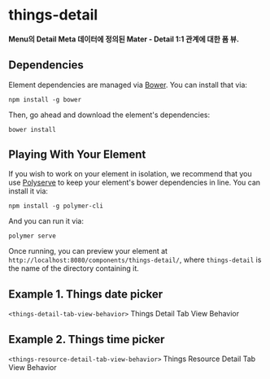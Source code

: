 # things-detail

#### Menu의 Detail Meta 데이터에 정의된 Mater - Detail 1:1 관계에 대한 폼 뷰.


## Dependencies

Element dependencies are managed via [Bower](http://bower.io/). You can
install that via:

    npm install -g bower

Then, go ahead and download the element's dependencies:

    bower install


## Playing With Your Element

If you wish to work on your element in isolation, we recommend that you use
[Polyserve](https://github.com/PolymerLabs/polyserve) to keep your element's
bower dependencies in line. You can install it via:

    npm install -g polymer-cli

And you can run it via:

    polymer serve

Once running, you can preview your element at
`http://localhost:8080/components/things-detail/`, where `things-detail` is the name of the directory containing it.


## Example 1. Things date picker
`<things-detail-tab-view-behavior>` Things Detail Tab View Behavior

## Example 2. Things time picker
`<things-resource-detail-tab-view-behavior>` Things Resource Detail Tab View Behavior
